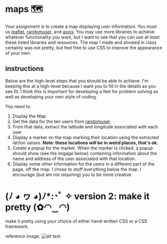 # maps 🗺️

Your assignment is to create a map displaying user information. You must us [leaflet](https://leafletjs.com/), [randomuser](https://randomuser.me/), and [axios](https://github.com/axios/axios). You may use more libraries to achieve whatever functionality you want, but I want to see that you can use at least these listed libraries and resources. The map I made and showed in class certainly was not pretty, but feel free to use CSS to improve the appearance of your own.

## instructions

Below are the high-level steps that you should be able to achieve. I'm keeping this at a high-level because I want you to fill in the details as you see fit. I think this is important for developing a feel for problem solving as well as developing your own style of coding.

You need to:

1. Display the Map
2. Get the data for the ten users from [randomuser](https://randomuser.me/)
3. From that data, extract the latitude and longitude associated with each user
4. Display a marker on the map marking their location using the extracted lat/lon values. **Note: these locations will be in weird places, that's ok.**
5. Create a popup for the marker. When the marker is clicked, a popup should show (see the imgage below) containing information about the name and address of the user associated with that location.
6. Display some other information for the users in a different part of the page, off the map. I chose to stuff everything below the map. I encourage (but am not requiring) you to be more creative.

# (ﾉ ◕ ヮ ◕)ﾉ\*:･ﾟ ✧ version 2: make it pretty (✿◠‿◠)

make it pretty using your choice of either hand-written CSS or a CSS framework.

reference image:
![alt text](./example.png 'Logo Title Text 1')
